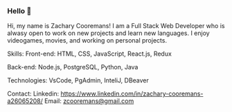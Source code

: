 ### Hello 👋
Hi, my name is Zachary Cooremans! I am a Full Stack Web Developer who is alwasy open to work on new projects and learn new languages. I enjoy videogames, movies, and working on personal projects.

Skills:
Front-end: HTML, CSS, JavaScript, React.js, Redux

Back-end: Node.js, PostgreSQL, Python, Java

Technologies:
VsCode, PgAdmin, InteliJ, DBeaver

Contact:
Linkedin: https://www.linkedin.com/in/zachary-cooremans-a26065208/
Email: zcooremans@gmail.com
